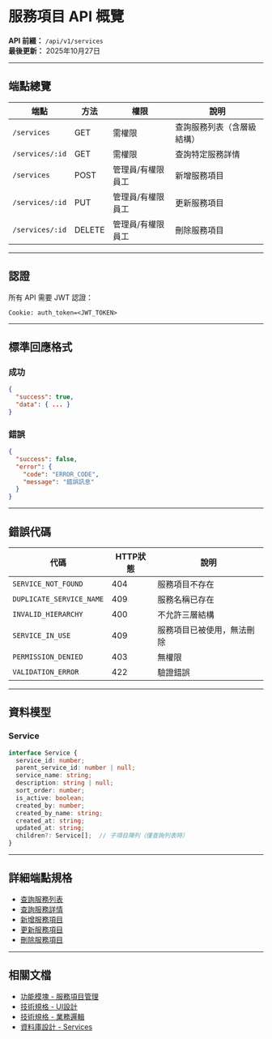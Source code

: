# 服務項目 API 概覽

**API 前綴：** `/api/v1/services`  
**最後更新：** 2025年10月27日

---

## 端點總覽

| 端點 | 方法 | 權限 | 說明 |
|------|------|------|------|
| `/services` | GET | 需權限 | 查詢服務列表（含層級結構）|
| `/services/:id` | GET | 需權限 | 查詢特定服務詳情 |
| `/services` | POST | 管理員/有權限員工 | 新增服務項目 |
| `/services/:id` | PUT | 管理員/有權限員工 | 更新服務項目 |
| `/services/:id` | DELETE | 管理員/有權限員工 | 刪除服務項目 |

---

## 認證

所有 API 需要 JWT 認證：
```
Cookie: auth_token=<JWT_TOKEN>
```

---

## 標準回應格式

### 成功
```json
{
  "success": true,
  "data": { ... }
}
```

### 錯誤
```json
{
  "success": false,
  "error": {
    "code": "ERROR_CODE",
    "message": "錯誤訊息"
  }
}
```

---

## 錯誤代碼

| 代碼 | HTTP狀態 | 說明 |
|-----|---------|------|
| `SERVICE_NOT_FOUND` | 404 | 服務項目不存在 |
| `DUPLICATE_SERVICE_NAME` | 409 | 服務名稱已存在 |
| `INVALID_HIERARCHY` | 400 | 不允許三層結構 |
| `SERVICE_IN_USE` | 409 | 服務項目已被使用，無法刪除 |
| `PERMISSION_DENIED` | 403 | 無權限 |
| `VALIDATION_ERROR` | 422 | 驗證錯誤 |

---

## 資料模型

### Service
```typescript
interface Service {
  service_id: number;
  parent_service_id: number | null;
  service_name: string;
  description: string | null;
  sort_order: number;
  is_active: boolean;
  created_by: number;
  created_by_name: string;
  created_at: string;
  updated_at: string;
  children?: Service[];  // 子項目陣列（僅查詢列表時）
}
```

---

## 詳細端點規格

- [查詢服務列表](./查詢服務列表.md)
- [查詢服務詳情](./查詢服務詳情.md)
- [新增服務項目](./新增服務項目.md)
- [更新服務項目](./更新服務項目.md)
- [刪除服務項目](./刪除服務項目.md)

---

## 相關文檔

- [功能模塊 - 服務項目管理](../../功能模塊/03-服務項目管理.md)
- [技術規格 - UI設計](../../技術規格/服務項目/UI設計.md)
- [技術規格 - 業務邏輯](../../技術規格/服務項目/業務邏輯.md)
- [資料庫設計 - Services](../../資料庫設計/服務項目/Services.md)


